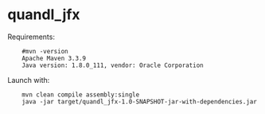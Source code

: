 # quandl_jfx

Requirements: 

```
    #mvn -version
    Apache Maven 3.3.9
    Java version: 1.8.0_111, vendor: Oracle Corporation
```

Launch with:
```
    mvn clean compile assembly:single
    java -jar target/quandl_jfx-1.0-SNAPSHOT-jar-with-dependencies.jar
```
